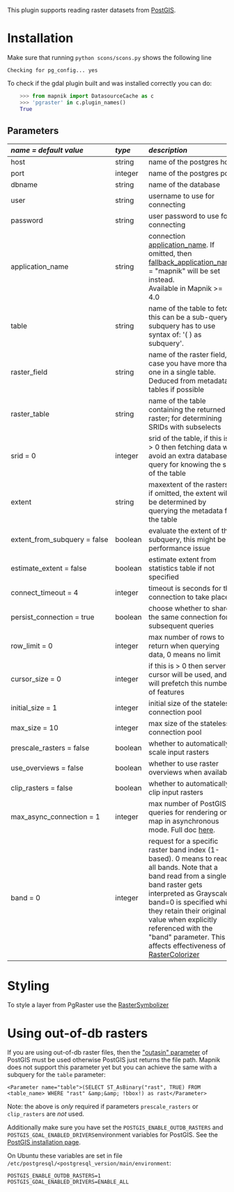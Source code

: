 This plugin supports reading raster datasets from [PostGIS](http://postgis.net).

# Installation

Make sure that running `python scons/scons.py` shows the following line

    Checking for pg_config... yes

To check if the gdal plugin built and was installed correctly you can do:

```python
    >>> from mapnik import DatasourceCache as c
    >>> 'pgraster' in c.plugin_names()
    True
```

## Parameters

| *name = default value*       | *type*  | *description* |
|:-----------------------------|:--------|:--------------|
| host                         | string  | name of the postgres host |
| port                         | integer | name of the postgres port |
| dbname                       | string  | name of the database |
| user                         | string  | username to use for connecting |
| password                     | string  | user password to use for connecting |
| application_name             | string  | connection [application_name](https://www.postgresql.org/docs/current/runtime-config-logging.html#GUC-APPLICATION-NAME). If omitted, then [fallback_application_name](https://www.postgresql.org/docs/current/libpq-connect.html#LIBPQ-CONNECT-FALLBACK-APPLICATION-NAME) = "mapnik" will be set instead. <br>Available in Mapnik >= 4.0 |
| table                        | string  | name of the table to fetch, this can be a sub-query;  subquery has to use syntax of:  '( ) as subquery'. |
| raster_field                 | string  | name of the raster field, in case you have more than one in a single table. Deduced from metadata tables if possible |
| raster_table                 | string  | name of the table containing the returned raster; for determining SRIDs with subselects |
| srid = 0                     | integer | srid of the table, if this is > 0 then fetching data will avoid an extra database query for knowing the srid of the table |
| extent                       | string  | maxextent of the rasters; if omitted, the extent will be determined by querying the metadata for the table |
| extent_from_subquery = false | boolean | evaluate the extent of the subquery, this might be a performance issue |
| estimate_extent = false      | boolean | estimate extent from statistics table if not specified |
| connect_timeout = 4          | integer | timeout is seconds for the connection to take place |
| persist_connection = true    | boolean | choose whether to share the same connection for subsequent queries |
| row_limit = 0                | integer | max number of rows to return when querying data, 0 means no limit |
| cursor_size = 0              | integer | if this is > 0 then server cursor will be used, and will prefetch this number of features |
| initial_size = 1             | integer | initial size of the stateless connection pool |
| max_size = 10                | integer | max size of the stateless connection pool |
| prescale_rasters = false     | boolean | whether to automatically scale input rasters |
| use_overviews = false        | boolean | whether to use raster overviews when available |
| clip_rasters = false         | boolean | whether to automatically clip input rasters |
| max_async_connection = 1     | integer | max number of PostGIS queries for rendering one map in asynchronous mode. Full doc [here](Postgis-async). |
| band = 0                     | integer | request for a specific raster band index (1-based). 0 means to read all bands. Note that a band read from a single band raster gets interpreted as Grayscale if band=0 is specified while they retain their original value when explicitly referenced with the "band" parameter. This affects effectiveness of [RasterColorizer](RasterColorizer) |

# Styling

To style a layer from PgRaster use the [RasterSymbolizer](RasterSymbolizer)

# Using out-of-db rasters

If you are using out-of-db raster files, then the ["outasin" parameter](http://postgis.net/docs/RT_ST_AsBinary.html) of PostGIS must be used otherwise PostGIS just returns the file path. Mapnik does not support this parameter yet but you can achieve the same with a subquery for the `table` parameter:
```
<Parameter name="table">(SELECT ST_AsBinary("rast", TRUE) FROM <table_name> WHERE "rast" &amp;&amp; !bbox!) as rast</Parameter>
```
Note: the above is *only* required if parameters `prescale_rasters` or `clip_rasters` are *not* used.

Additionally make sure you have set the `POSTGIS_ENABLE_OUTDB_RASTERS` and `POSTGIS_GDAL_ENABLED_DRIVERS`environment variables for PostGIS. See the [PostGIS installation page](http://postgis.net/docs/postgis_installation.html).

On Ubuntu these variables are set in file `/etc/postgresql/<postgresql_version/main/environment`:
```
POSTGIS_ENABLE_OUTDB_RASTERS=1
POSTGIS_GDAL_ENABLED_DRIVERS=ENABLE_ALL
```